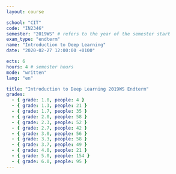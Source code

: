 ```yaml
---
layout: course

school: "CIT"
code: "IN2346"
semester: "2019WS" # refers to the year of the semester start
exam_type: "endterm"
name: "Introduction to Deep Learning"
date: "2020-02-27 12:00:00 +0100"

ects: 6
hours: 4 # semester hours
mode: "written"
lang: "en"

title: "Introduction to Deep Learning 2019WS Endterm"
grades:
  - { grade: 1.0, people: 4 }
  - { grade: 1.3, people: 21 }
  - { grade: 1.7, people: 35 }
  - { grade: 2.0, people: 58 }
  - { grade: 2.3, people: 52 }
  - { grade: 2.7, people: 42 }
  - { grade: 3.0, people: 56 }
  - { grade: 3.3, people: 58 }
  - { grade: 3.7, people: 49 }
  - { grade: 4.0, people: 21 }
  - { grade: 5.0, people: 154 }
  - { grade: 6.0, people: 95 }
---
```




